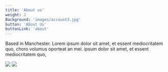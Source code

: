 ```yaml
---
title: 'About us'
weight: 2
Background: 'images/account3.jpg'
button: 'About Us'
buttonLink: 'about'
---
```


Based in Manchester. Lorem ipsum dolor sit amet, et essent mediocritatem quo, choro volumus oporteat an mei. ipsum dolor sit amet, et essent mediocritatem quo,

![](images/owllogo.jpg)
![](images/firm_sm.jpg)

